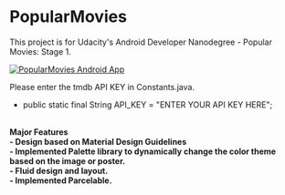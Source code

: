 # PopularMovies
This project is for Udacity's Android Developer Nanodegree - Popular Movies: Stage 1.<br>

[![PopularMovies Android App](http://img.youtube.com/vi/ic9lAcvgrTs/0.jpg)](https://youtu.be/ic9lAcvgrTs)

Please enter the tmdb API KEY in Constants.java. <br>
- public static final String API_KEY = "ENTER YOUR API KEY HERE"; <br>
<br>
<b>Major Features<b><br>
- Design based on Material Design Guidelines<br>
- Implemented Palette library to dynamically change the color theme based on the image or poster.<br>
- Fluid design and layout.<br>
- Implemented Parcelable.<br>
<br>
 
